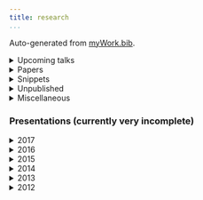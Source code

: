 ```yaml
---
title: research 
...
```


Auto-generated from [myWork.bib](https://github.com/patrl/patrl.github.io/blob/redesign/bib/myWork.bib).

<details>
<summary>Upcoming talks</summary>

November 13-15, 2017. "An algebraic theory of attitudes". *Logic and Engineering of Natural Language Semantics 14*, Tokyo.
</details>

<details>
<summary>Papers</summary>

@paper17jos <a href="https://patrl.keybase.pub/papers/PoRs.pdf"><i class="fa fa-file-pdf-o" aria-hidden="true"></i></a>

@paper16nels <a href="https://patrl.keybase.pub/papers/nels46.pdf"><i class="fa fa-file-pdf-o" aria-hidden="true"></i></a>

@paper16salt <a href="https://patrl.keybase.pub/papers/saltpaper.pdf"><i class="fa fa-file-pdf-o" aria-hidden="true"></i></a>

@paper16sub <a href="https://patrl.keybase.pub/papers/SuB20.pdf"><i class="fa fa-file-pdf-o" aria-hidden="true"></i></a>

@paper16cls <a href="https://patrl.keybase.pub/papers/cls52proceedings.pdf"><i class="fa fa-file-pdf-o" aria-hidden="true"></i></a>

@paper16wccfl <a href="https://patrl.keybase.pub/papers/wccfl-draft.pdf"><i class="fa fa-file-pdf-o" aria-hidden="true"></i></a>

@paper15cls <a href="https://patrl.keybase.pub/papers/cls49proceedings.pdf"><i class="fa fa-file-pdf-o" aria-hidden="true"></i></a>

</details>


<details>

<summary>Snippets</Summary>

@snippet17 <a href="https://patrl.keybase.pub/snippets/snippet-superiority.pdf"><i class="fa fa-file-pdf-o" aria-hidden="true"></i></a>

@snippet15 <a href="https://patrl.keybase.pub/snippets/snippet.pdf"><i class="fa fa-file-pdf-o" aria-hidden="true"></i></a>

@snippet17tense <a href="https://patrl.keybase.pub/snippets/tenseSnippet_v1.pdf"><i class="fa fa-file-pdf-o" aria-hidden="true"></i></a>


</details>

<details>
<summary>Unpublished</summary>

@unpub17thesis





@unpub13thesis

@unpub12thesis

</details>

<details>
<summary>Miscellaneous</summary>

...

</details>

### Presentations (currently very incomplete)

<details>
<summary>2017</summary>

@talk17zas

</details>

<details>
<summary>2016</summary>

@talk16igg

@talk16console

</details>

<details>
<summary>2015</summary>

@poster15glow

@talk15wccfl

@talk15egg

@talk15ucl

@talk15ellipsis

@poster15salt

@talk15lsd

@talk15cam

</details>

<details>
<summary>2014</summary>

@talk14lagb

@poster14salt

</details>

<details>
<summary>2013</summary>

@talk13mfil

@talk13mfilSolo

@talk13edin

@poster13

@talk13edinws

@talk13cls

</details>

<details>
<summary>2012</summary>

@talk12edin

</details>

<style type="text/css">

DETAILS[open] SUMMARY ~ * 
{
 animation: sweep .5s ease-in-out;
}

@keyframes sweep 
{
 0%    {opacity: 0; margin-left: -10px}
 100%  {opacity: 1; margin-left: 0px}
}

</style>
